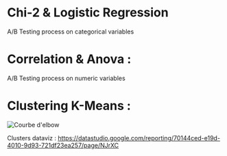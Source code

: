 # Chi-2 & Logistic Regression
A/B Testing process on categorical variables
# Correlation & Anova :
A/B Testing process on numeric variables
# Clustering K-Means :

![Courbe d'elbow](https://user-images.githubusercontent.com/83826055/129334001-457b71dd-c30f-43de-897e-d2dab6f01a60.png)

Clusters dataviz : https://datastudio.google.com/reporting/70144ced-e19d-4010-9d93-721df23ea257/page/NJrXC
